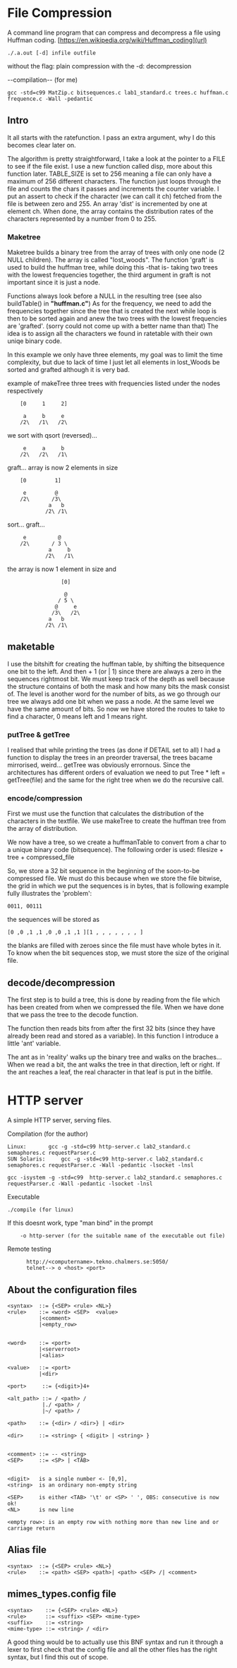 
# File Compression
A command line program that can compress and decompress a file using Huffman coding.
[https://en.wikipedia.org/wiki/Huffman_coding](url)

```
./.a.out [-d] infile outfile
```

without the flag: plain compression
with the -d: decompression


--compilation-- (for me)
```
gcc -std=c99 MatZip.c bitsequences.c lab1_standard.c trees.c huffman.c
frequence.c -Wall -pedantic
```

## Intro
It all starts with the ratefunction. I pass an extra argument, why I
do this becomes clear later on.

The algorithm is pretty straightforward, I take a look at the pointer
to a FILE to see if the file exist. I use a new function called
disp, more about this function later. TABLE_SIZE is set to 256
meaning a file can only have a maximum of 256 different characters.
The function just loops through the file and counts the chars it passes
and increments the counter variable. I put an assert to check if the
character (we can call it ch) fetched from the file is between zero
and 255. An array 'dist' is incremented by one at element ch. When
done, the array contains the distribution rates of the characters
represented by a number from 0 to 255.
 

### Maketree

Maketree builds a binary tree from the array of trees with only one
node (2 NULL children). The array is called "lost_woods".
The function 'graft' is used to build the huffman tree, while doing
this -that is- taking two trees with the lowest frequencies together,
the third argument in graft is not important since it is just a node.

Functions always look before a NULL in the resulting tree
(see also buildTable() in **"huffman.c"**)
As for the frequency, we need to add the frequencies together since
the tree that is created the next while loop is then to be sorted
again and anew the two trees with the lowest frequencies are
'grafted'. (sorry could not come up with a better name than that)
The idea is to assign all the characters we found in ratetable with
their own uniqe binary code.

In this example we only have three elements, my goal was to limit the
time complexity, but due to lack of time I just let all elements in
lost_Woods be sorted and grafted although it is very bad.

example of makeTree
three trees with frequencies listed under the nodes respectively

```
    [0     1     2]

     a     b     e                                                
    /2\   /1\   /2\                                               
```
we sort with qsort (reversed)...                                      
```
     e     a     b                                                
    /2\   /2\   /1\           
```
graft... array is now 2 elements in size                            
```
    [0         1]
                                                                    
     e         @ 
    /2\       /3\                                                    
             a   b                                                
            /2\ /1\                                                  
```
sort... graft...
```
     e          @ 
    /2\       / 3 \
             a     b                                                
            /2\   /1\ 
```

the array is now 1 element in size and 
```
                 [0]

                  @                                             
                / 5 \                                                 
               @     e
              /3\   /2\
             a   b                                                
            /2\ /1\
```



## maketable

I use the bitshift for creating the huffman table, by shifting the
bitsequence one bit to the left.  And then + 1 (or | 1) since there
are always a zero in the sequences rightmost bit.  We must keep track
of the depth as well because the structure contains of both the mask
and how many bits the mask consist of.  The level is another word for
the number of bits, as we go through our tree we always add one bit
when we pass a node.  At the same level we have the same amount of
bits.  So now we have stored the routes to take to find a character, 0
means left and 1 means right.

### putTree & getTree
I realised that while printing the trees (as done
if DETAIL set to all) I had a function to display the trees in an
preorder traversal, the trees bacame mirrorised, weird...  getTree was
obviously errornous. Since the architectures has different orders of
evaluation we need to put Tree * left = getTree(file) and the same
for the right tree when we do the recursive call.


### encode/compression

First we must use the function that calculates the distribution of the
characters in the textfile.
We use makeTree to create the huffman tree from the array of distribution.

We now have a tree, so we create a huffmanTable to convert from a char to
a unique binary code (bitsequence).
The following order is used: filesize + tree + compressed_file


So, we store a 32 bit sequence in the beginning of the soon-to-be
compressed file. We must do this because when we store the file
bitwise, the grid in which we put the sequences is in bytes, that is
following example fully illustrates the 'problem':
 
```
0011, 00111
```
the sequences will be stored as
```
[0 ,0 ,1 ,1 ,0 ,0 ,1 ,1 ][1 , , , , , , , ]
```
the blanks are filled with zeroes since the file must have whole bytes
in it.  To know when the bit sequences stop, we must store the size of
the original file.


## decode/decompression

The first step is to build a tree, this is done by reading from the
file which has been created from when we compressed the file.
When we have done that we pass the tree to the decode function.  

The function then reads bits from after the first 32 bits (since they
have already been read and stored as a variable). In this function I
introduce a little 'ant' variable.

The ant as in 'reality' walks up the binary tree and walks on the
braches...  When we read a bit, the ant walks the tree in that
direction, left or right.  If the ant reaches a leaf, the real
character in that leaf is put in the bitfile.


# HTTP server
A simple HTTP server, serving files.

Compilation (for the author)
```
Linux:		 gcc -g -std=c99 http-server.c lab2_standard.c semaphores.c requestParser.c
SUN Solaris:	 gcc -g -std=c99 http-server.c lab2_standard.c semaphores.c requestParser.c -Wall -pedantic -lsocket -lnsl

gcc -isystem -g -std=c99  http-server.c lab2_standard.c semaphores.c requestParser.c -Wall -pedantic -lsocket -lnsl
```

 Executable
 ```
./compile (for linux)
```

If this doesnt work, type "man bind" in the prompt
```
	-o http-server (for the suitable name of the executable out file)
```
 Remote testing
 ```
       http://<computername>.tekno.chalmers.se:5050/
       telnet--> o <host> <port>
```

## About the configuration files
```
<syntax>  ::= {<SEP> <rule> <NL>}
<rule>    ::= <word> <SEP>  <value>
	      |<comment>
	      |<empty_row>


<word>    ::= <port>
	      |<serverroot>
	      |<alias>

<value>   ::= <port>
	      |<dir>

<port>     ::= {<digit>}4+

<alt_path> ::= / <path> /
	       |./ <path> /  
	       |~/ <path> /

<path>    ::= {<dir> / <dir>} | <dir>

<dir>     ::= <string> { <digit> | <string> }


<comment> ::= -- <string>
<SEP>	  ::= <SP> | <TAB>


<digit>	  is a single number <- [0,9],
<string>  is an ordinary non-empty string 

<SEP>	  is either <TAB> '\t' or <SP> ' ', OBS: consecutive is now ok!
<NL>	  is new line

<empty row>: is an empty row with nothing more than new line and or
carriage return
```


## Alias file
```
<syntax>  ::= {<SEP> <rule> <NL>}
<rule>    ::= <path> <SEP> <path>| <path> <SEP> /| <comment>
```


## mimes_types.config file
```
<syntax>    ::= {<SEP> <rule> <NL>}
<rule>      ::= <suffix> <SEP> <mime-type>
<suffix>    ::= <string>
<mime-type> ::= <string> / <dir>
```

A good thing would be to actually use this BNF syntax and run it
through a lexer to first check that the config file and all the other
files has the right syntax, but I find this out of scope.

